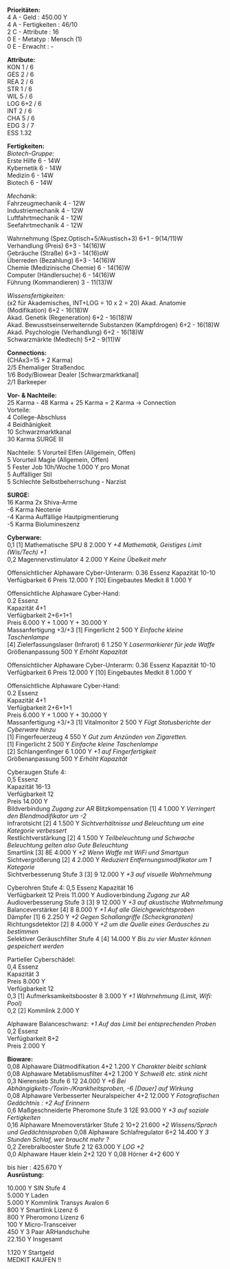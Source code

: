 **Prioritäten:**  
4 A - Geld : 450.00 Y  
4 A - Fertigkeiten : 46/10  
2 C - Attribute : 16  
0 E - Metatyp : Mensch (1)  
0 E - Erwacht : -  

**Attribute:**  
KON 1 / 6  
GES 2 / 6  
REA 2 / 6  
STR 1 / 6  
WIL 5 / 6  
LOG 6+2 / 6  
INT 2 / 6  
CHA 5 / 6  
EDG 3 / 7  
ESS 1.32  

**Fertigkeiten:**  
*Biotech-Gruppe:*  
Erste Hilfe 6 - 14W  
Kybernetik 6 - 14W  
Medizin 6 - 14W  
Biotech 6 - 14W  

*Mechanik*:  
Fahrzeugmechanik 4 - 12W  
Industriemechanik 4 - 12W  
Luftfahrtmechanik 4 - 12W  
Seefahrtmechanik 4 - 12W  

Wahrnehmung (Spez.Optisch+5/Akustisch+3) 6+1 - 9(14/11)W  
Verhandlung (Preis) 6+3 - 14(16)W   
Gebräuche (Straße) 6+3 - 14(16)oW    
Überreden (Bezahlung) 6+3 - 14(16)W    
Chemie (Medizinische Chemie) 6 - 14(16)W    
Computer (Händlersuche) 6 - 14(16)W    
Führung (Kommandieren) 3 - 11(13)W      

*Wissensfertigkeiten:*  
(x2 für Akademisches, INT+LOG = 10 x 2 = 20)
Akad. Anatomie (Modifikation) 6+2 - 16(18)W    
Akad. Genetik (Regeneration) 6+2 - 16(18)W    
Akad. Bewusstseinserweiternde Substanzen (Kampfdrogen) 6+2 - 16(18)W    
Akad. Psychologie (Verhandlung) 6+2 - 16(18)W    
Schwarzmärkte (Medtech) 5+2 - 9(11)W   

**Connections:**  
(CHAx3=15 + 2 Karma)  
2/5 Ehemaliger Straßendoc  
1/6 Body/Biowear Dealer [Schwarzmarktkanal]  
2/1 Barkeeper  

**Vor- & Nachteile:**  
25 Karma - 48 Karma + 25 Karma = 2 Karma -> Connection  
Vorteile:  
4 College-Abschluss    
4 Beidhänigkeit  
10 Schwarzmarktkanal  
30 Karma SURGE III  

Nachteile:
5 Vorurteil Elfen (Allgemein, Offen)  
5 Vorurteil Magie (Allgemein, Offen)  
5 Fester Job 10h/Woche 1.000 Y pro Monat  
5 Auffälliger Stil  
5 Schlechte Selbstbeherrschung - Narzist  

**SURGE:**  
16 Karma 2x Shiva-Arme  
-6 Karma Neotenie  
-4 Karma Auffällige Hautpigmentierung    
-5 Karma Biolumineszenz  

**Cyberware:**  
0,1 [1] Mathematische SPU 8 2.000 Y *+4 Mathematik, Geistiges Limit (Wis/Tech) +1*  
0,2 Magennervstimulator 4 2.000 Y *Keine Übelkeit mehr*  

Offensichtlicher Alphaware Cyber-Unterarm:
0.36 Essenz
Kapazität 10-10
Verfügbarkeit 6
Preis 12.000 Y
[10] Eingebautes Medkit 8 1.000 Y  

Offensichtliche Alphaware Cyber-Hand:  
0.2 Essenz  
Kapazität 4+1  
Verfügbarkeit 2+6+1+1  
Preis 6.000 Y + 1.000 Y + 30.000 Y  
Massanfertigung +3/+3 
[1] Fingerlicht 2 500 Y *Einfache kleine Taschenlampe*  
[4] Zielerfassungslaser (Infrarot) 6 1.250 Y *Lasermarkierer für jede Waffe*  
Größenanpassung 500 Y *Erhöht Kapazität*  

Offensichtlicher Alphaware Cyber-Unterarm:
0.36 Essenz
Kapazität 10-10
Verfügbarkeit 6
Preis 12.000 Y
[10] Eingebautes Medkit 8 1.000 Y  

Offensichtliche Alphaware Cyber-Hand:  
0.2 Essenz  
Kapazität 4+1  
Verfügbarkeit 2+6+1+1  
Preis 6.000 Y + 1.000 Y + 30.000 Y  
Massanfertigung +3/+3 
[1] Vitalmonitor 2 500 Y *Fügt Statusberichte der Cyberware hinzu*  
[1] Fingerfeuerzeug 4 550 Y *Gut zum Anzünden von Zigaretten.*  
[1] Fingerlicht 2 500 Y *Einfache kleine Taschenlampe*  
[2] Schlangenfinger 6 1.000 Y *+1 auf Fingerfertigkeit*  
Größenanpassung 500 Y *Erhöht Kapazität*  

Cyberaugen Stufe 4:  
0,5 Essenz  
Kapazität 16-13  
Verfügbarkeit 12  
Preis 14.000 Y  
Bildverbindung *Zugang zur AR*
Blitzkompensation [1] 4 1.000 Y *Verringert den Blendmodifikator um -2*  
Infrarotsicht [2] 4 1.500 Y *Sichtverhältnisse und Beleuchtung um eine Kategorie verbessert*     
Restlichtverstärkung [2] 4 1.500 Y *Teilbeleuchtung und Schwache Beleuchtung gelten also Gute Beleuchtung*  
Smartlink [3] 8E 4.000 Y *+2 Wenn Waffe mit WiFi und Smartgun*  
Sichtvergrößerung [2] 4 2.000 Y *Reduziert Entfernungsmodifikator um 1 Kategorie*  
Sichtverbesserung Stufe 3 [3] 9 12.000 Y *+3 auf visuelle Wahrnehmung*

Cyberohren Stufe 4:
0,5 Essenz
Kapazität 16  
Verfügbarkeit 12
Preis 11.000 Y
Audioverbindung *Zugang zur AR*  
Audioverbesserung Stufe 3 [3] 9 12.000 Y *+3 auf akustische Wahrnehmung*  
Balanceverstärker [4] 8 8.000 Y *+1 Auf alle Gleichgewichtsproben*  
Dämpfer [1] 6 2.250 Y *+2 Gegen Schallangriffe (Scheckgranaten)*  
Richtungsdetektor [2] 8 4.000 Y *+2 um die Quelle eines Geräusches zu bestimmen*  
Selektiver Geräuschfilter Stufe 4 [4] 14.000 Y *Bis zu vier Muster können gespeichert werden*  

Partieller Cyberschädel:  
0,4 Essenz  
Kapazität 3  
Preis 8.000 Y  
Verfügbarkeit 12  
0,3 [1] Aufmerksamkeitsbooster 8 3.000 Y *+1 Wahrnehmung (Limit, Wifi: Pool)*  
0,2 [2] Kommlink 2.000 Y

Alphaware Balanceschwanz: *+1 Auf das Limit bei entsprechenden Proben*  
0,2 Essenz  
Verfügbarkeit 8+2  
Preis 2.000 Y  

**Bioware:**  
0,08 Alphaware Diätmodifikation 4+2 1.200 Y *Charakter bleibt schlank*     
0,08 Alphaware Metablismusfilter 4+2 1.200 Y *Schweiß etc. stink nicht*  
0,3 Nierensieb Stufe 6 12 24.000 Y *+6 Bei Abhängigkeits-/Toxin-/Krankheitsproben, -6 [Dauer] auf Wirkung*  
0,08 Alphaware Verbesserter Neuralspeicher 4+2 12.000 Y *Fotografischen Gedächtnis : +2 Auf Erinnern*    
0,6 Maßgeschneiderte Pheromone Stufe 3 12E 93.000 Y *+3 auf soziale Fertigkeiten*  
0,16 Alphaware Mnemoverstärker Stufe 2 10+2 21.600 *+2 Wissens/Sprach und Gedächtnisproben* 
0,08 Alphaware Schlafregulator 6+2 14.400 Y *3 Stunden Schlaf, wer braucht mehr ?*  
0,2 Zerebralbooster Stufe 2 12 63.000 Y *LOG +2*   
0,0 Alphaware Hauer klein 2+2 120 Y
0,08 Hörner 4+2 600 Y  

bis hier : 425.670 Y  
**Ausrüstung:**  

10.000 Y SIN Stufe 4  
5.000 Y Laden  
5.000 Y Kommlink Transys Avalon 6  
800 Y Smartlink Lizenz 6  
800 Y Pheromono Lizenz 6  
100 Y Micro-Transceiver  
450 Y 3 Paar ARHandschuhe  
22.150 Y Insgesamt

1.120 Y Startgeld  
MEDKIT KAUFEN !!  
